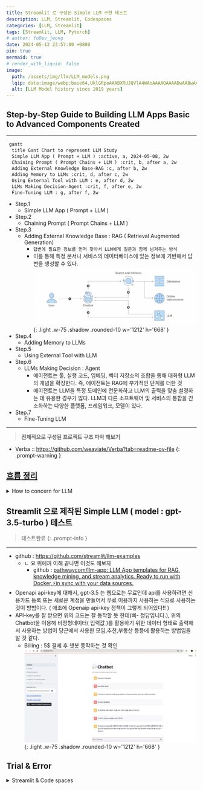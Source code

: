 ```yaml
---
title: Streamlit 로 구성된 Simple LLM 구현 테스트
description: LLM, Streamlit, Codespaces
categories: [LLM, Streamlit]
tags: [Streamlit, LLM, Pytorch]
# author: foDev_jeong
date: 2024-05-12 23:57:00 +0800
pin: true
mermaid: true
# render_with_liquid: false
image:
  path: /assets/img/llm/LLM_models.png
  lqip: data:image/webp;base64,UklGRpoAAABXRUJQVlA4WAoAAAAQAAAADwAABwAAQUxQSDIAAAARL0AmbZurmr57yyIiqE8oiG0bejIYEQTgqiDA9vqnsUSI6H+oAERp2HZ65qP/VIAWAFZQOCBCAAAA8AEAnQEqEAAIAAVAfCWkAALp8sF8rgRgAP7o9FDvMCkMde9PK7euH5M1m6VWoDXf2FkP3BqV0ZYbO6NA/VFIAAAA
  alt: [LLM Model history since 2019 years]
---
```



## Step-by-Step Guide to Building LLM Apps Basic to Advanced Components Created

* * * 

```mermaid
 gantt
  title Gant Chart to represent LLM Study
  Simple LLM App ( Prompt + LLM ) :active, a, 2024-05-08, 2w
  Chaining Prompt ( Prompt Chains + LLM ) :crit, b, after a, 2w
  Adding External Knowledge Base-RAG :c, after b, 2w
  Adding Memory to LLMs :crit, d, after c, 2w
  Using External Tool with LLM : e, after d, 2w
  LLMs Making Decision-Agent :crit, f, after e, 2w
  Fine-Tuning LLM : g, after f, 2w
```

- Step.1
  - Simple LLM App ( Prompt + LLM )
- Step.2
  - Chaining Prompt ( Prompt Chains + LLM )
- Step.3
  - Adding External Knowledge Base : RAG ( Retrieval Augmented Generation)
    - `답변에 필요한 정보를 먼저 찾아서 LLM에게 질문과 함께 넘겨주는 방식`
    - 이를 통해 특정 문서나 서비스의 데이터베이스에 있는 정보에 기반해서 답변을 생성할 수 있다.
![RAG](/assets/img/llm/RAG.png){: .light .w-75 .shadow .rounded-10 w='1212' h='668' }
- Step.4
  - Adding Memory to LLMs
- Step.5
  - Using External Tool with LLM
- Step.6
  - LLMs Making Decision : Agent
    - 에이전트는 툴, 실행 코드, 임베딩, 벡터 저장소의 조합을 통해 대화형 LLM의 개념을 확장한다. 즉, 에이전트는 RAG에 부가적인 단계를 더한 것
    - 에이전트는 LLM을 특정 도메인에 전문화하고 LLM의 출력을 맞춤 설정하는 데 유용한 경우가 많다. LLM과 다른 소프트웨어 및 서비스의 통합을 간소화하는 다양한 플랫폼, 프레임워크, 모델이 있다.
- Step.7
  - Fine-Tuning LLM

* * *

> **전체적으로 구성된 프로젝트 구조 파악 해보기**
- Verba :: <https://github.com/weaviate/Verba?tab=readme-ov-file>
{: .prompt-warning }

## [흐름 정리](https://www.itworld.co.kr/news/337110#csidxd1ed0d605ed5c97bde855d08d70d63d )

<details markdown="1">
<summary> How to concern for LLM </summary>

## 모델 선택
- LLM은 거의 매일 개선되므로 금방 뒤쳐지거나 구식이 될 수 있는 모델에 묶이지 않는 것이 좋다. 이 문제에 대처하려면 서로 다른 벤더에서 두 개 이상의 모델을 선택해야 한다
- 지속적인 추론 비용도 고려해야 한다. 서비스로 제공되는 모델을 선택하면 추론별로 비용을 지불하게 되므로 트래픽이 낮을 경우 비용이 덜 든다. 플랫폼형 모델을 선택하는 경우 트래픽을 처리하기 위해 프로비저닝하는 VM에 대해 월 고정비가 지출된다.
- 현재 엄격한 오픈소스이면서 좋은 생성형 AI 모델은 메타 라마(Llama) 모델을 포함해 소수

## 프롬프트 엔지니어링
- 프롬프트 엔지니어링은 LLM을 맞춤 설정하는 가장 쉽고 빠른 방법이다.
- 오픈AI가 프롬프트 엔지니어링을 위해 가장 중요하게 제안하는 "명확한 지침을 쓸 것"도 마찬가지다. 그러나 세부적인 전술은 이처럼 분명하지 않을 수 있다.

### 프롬프트 엔지니어링 포인터
- 모델이 원하는 길이의 답을 제공할 때까지 반복적으로 지시하고, 사실에 근거하고 멋대로 덧붙이지 말도록 명시적으로 지시해야 할 수 있다. 
  - 이를 위한 유용한 프롬프트 중 하나는(항상 통하지는 않지만) "정보가 부족해서 답할 수 없다면 그렇다고 말 해"라는 것이다.
- 프롬프트/응답 쌍으로 제공하는 경우 거의 항상 도움이 된다.


### 시스템 메시지
- 시스템 메시지 가이드(필터) 예제 
  - 너는 셰익스피어 스타일로 말하는 셰익스피어 작문 도우미다. 
  - 너는 사람들이 옛 단어를 포함한 윌리엄 셰익스피어의 글쓰기 스타일을 사용하여 이야기, 시, 노래와 같은 창의적인 아이디어와 콘텐츠를 제작하는 데 도움을 준다.
- 폭언을 요청한다 해도 모델(또는 플랫폼)에 내장된 필터가 셰익스피어의 스타일 중에서도 거친 욕보다는 좋은 말투를 생산하려 시도하기 때문.

### 프롬프트에 문서 사용하기
- 또 다른 유용한 전략은 문서를 프롬프트의 일부로 제공하고 모델에 그 문서를 근거로 답을 작성하도록 요청하는 것이다. 일부 모델은 문서의 URL에서 웹 페이지를 조회할 수 있고, 일부는 텍스트를 제공할 것을 요구한다. 모델에 대한 지침과 모델이 사용하도록 하려는 문서의 텍스트를 명확하게 구분해야 하며, 요약과 개체 추출 작업의 경우 응답이 제공된 텍스트에만 의존해야 함을 명시해야 한다.
- 문서를 제공하는 방법은 문서가 짧을 때는 대체로 잘 작동하지만 문서가 모델의 컨텍스트 윈도우보다 긴 경우 문서의 뒷부분이 읽히지 않는다. 
  - 생성형 AI 모델 개발자들이 모델의 컨텍스트 윈도우를 계속해서 늘리고 있는 이유다. 
- 제미나이(Gemini) 1.5 프로는 구글 버텍스 AI 스튜디오(Vertex AI Studio)에서 일부 선별된 사용자에게 최대 100만 토큰의 컨텍스트 윈도우를 제공한다. 
  - 다만 일반 사용자에게 제공되는 컨텍스트 윈도우는 12만 8,000 토큰에 "불과"하다. 나중에 다시 언급하겠지만 컨텍스트 윈도우 제한을 우회하는 방법 중 하나는 RAG를 사용하는 것이다.
- LLM에 긴 문서의(컨텍스트 윈도우를 초과할 정도로 길지는 않음) 요약을 요청하면 LLM이 다른 소스에서 가져온, "사실"이라고 생각하는 내용을 추가하는 경우가 간혹 있다. 
  - 요약이 아닌 문서를 압축하도록 요청하면 대부분 내용 추가 없이 요청에 응한다.


### 밀도의 사슬 프롬프트 사용
- 요약을 개선하는 또 다른 방법은 컬럼비아, 세일즈포스, MIT 팀이 2023년에 [GPT-4 전용으로 제안한 밀도의 사슬(CoD: Chain-of-Density) 프롬프트](https://arxiv.org/pdf/2309.04269)를 사용하는 것이다(논문). 
  - [KD너겟(KDnuggets)기사](https://www.kdnuggets.com/unlocking-gpt-4-summarization-with-chain-of-density-prompting)는 이 논문의 프롬프트를 더 알기 쉽게 정리하고 부가적인 설명을 더했다. 논문과 기사 모두 읽어볼 것을 권한다.
- 간단히 요약하면 CoD 프롬프트는 모델에 기본 문서의 요약을 5번 반복하면서 각 단계에서 정보 밀도를 높이도록 요청한다. 
- 논문에 따르면 사람들은 대체로 5번의 요약 중에서 세 번째를 가장 좋아한다. 참고로 논문에서 GPT-4용으로 나온 프롬프트는 다른 모델에서는 제대로 작동하지 않거나 아예 작동하지 않을 수 있다.

### 생각의 사슬 프롬프트 사용
- 2022년에 나온 생각의 사슬(Chain-of-Thought) 프롬프트(논문)는 LLM에 일련의 중간 추론 단계를 사용하도록 요청하는 방식으로 "대규모 언어 모델의 복잡한 추론 수행 능력을 대폭 개선"한다. 
  - 예를 들어 생각의 사슬 프롬프팅는 초등학교 수준의 수학이지만 LLM이 제대로 푸는 데 어려움을 겪는 산술 단어 문제를 잘 푼다.
- 논문에서 저자들은 생각의 사슬 시퀀스 예제를 퓨샷 프롬프트에 통합했다. 
  - 생각의 사슬 프롬프팅을 위한 아마존 베드록 예제는 "너는 탁월한 비판적 사고 능력을 가진 매우 지능적인 봇"이라는 시스템 지침과 "단계별로 생각해 보자"는 사용자 지침을 통해 라마 2 챗 13B와 70B 모델에서 다단계 추론을 이끌어낸다.

### 생각의 뼈대 프롬프트 사용
- 생각의 뼈대(Skeleton-of-thought) 프롬프트(논문)는 2023년에 제시됐으며, "먼저 응답의 뼈대를 생성하도록 LLM을 이끈 다음 병렬 API 호출 또는 일괄 디코딩을 수행해서 각 뼈대 포인트의 콘텐츠를 병렬로 완성"하는 방식으로 LLM의 지연을 줄이는 방법이다. 
- 이 논문과 관련된 코드 [리포지토리](https://github.com/imagination-research/sot?tab=readme-ov-file)에서 권장하는 방법은 변형인 SoT-R을 사용하고(RoBERTa 라우터 포함), 파이썬에서 LLM(GPT4, GPT-3.5 또는 클로드)을 호출하는 것이다.
- 프롬프트 엔지니어링은 궁극적으로는 모델 자체에 의해 수행될 수 있다. 이미 이와 관련된 연구도 진행된 바 있다. 핵심은 모델이 사용할 수 있는 정량적 성공 지표를 제공하는 것이다. 

## 초 매개변수 설정
- 초매개변수 조정은 머신러닝 모델 학습 못지않게 LLM 프롬프트에서도 중요하다. 
- LLM 프롬프트에서 일반적으로 중요한 초매개변수 타입 :
  - 온도, 컨텍스트 윈도우, 최대 토큰 수, 중지 시퀀스 ( 모델마다 다를 수 있음 )
- 온도는 출력의 무작위성을 제어한다. 모델에 따라 온도 범위는 0~1 또는 0~2다. 온도 값이 높을수록 더 높은 무작위성을 요청한다. 
  - 0은 모델에 따라 "온도를 자동으로 설정"하라는 의미인 경우도 있고, "무작위성 없음"을 의미하는 경우도 있다.
- 컨텍스트 윈도우는 모델이 답변을 위해 고려하는 선행 토큰(단어 또는 하위 단어)의 수를 제어한다. 
- 최대 토큰 수는 생성된 답변의 길이를 제한한다. 
- 중지 시퀀스는 출력에서 모욕적이거나 부적절한 콘텐츠를 억제하는 데 사용된다.

## 검색 증강 생성
- 검색 증강 생성(RAG)은 LLM을 특정 소스에 그라운딩하는 데 유용하다.
  - RAG의 3단계
    - 지정된 소스에서 검색하기
    - 소스에서 검색한 컨텍스트로 프롬프트 증강하기
    - 모델과 증강된 프롬프트를 사용하여 생성하기
- RAG 절차는 임베딩을 사용해서 길이를 제한하고 검색된 컨텍스트의 관련성을 개선하는 경우가 많다. 
  - 기본적으로 임베딩 기능은 단어 또는 구를 가져와 이를 부동소수점 숫자의 벡터에 매핑한다. 
  - 이는 일반적으로 벡터 검색 인덱스를 지원하는 데이터베이스에 저장된다.
- 검색 단계에서는 일반적으로 질의의 임베딩과 저장된 벡터 사이 각도의 코사인을 사용하는 의미론적 유사성 검색을 사용해서 증강된 프롬프트에 사용할 "인접한" 정보를 찾는다. 
  - 검색 엔진도 보통 이와 동일한 방법을 사용해 답을 찾는다.


## 에이전트
- 에이전트(대화형 검색 에이전트)는 툴과 실행 코드, 임베딩, 벡터 저장소의 조합으로 대화형 LLM의 개념을 더 확장한다. 
- 에이전트는 특정 도메인으로 LLM을 전문화하고 LLM의 출력을 맞춤 설정하는 데 유용한 경우가 많다. 
  - 애저 코파일럿은 일반적으로 에이전트다. 
  - 구글과 아마존은 "에이전트"라는 용어를 사용하며, 랭체인(LangChain)과 랭스미스(LangSmith)는 RAG 파이프라인과 에이전트 구축을 간소화한다.


## 모델 미세조정
- 대규모 언어 모델(LLM) 미세 조정은 특정 작업에 맞게 모델의 매개변수를 조절하는 지도 학습 프로세스다. 
  - 미세 조정에서는 대상 작업과 관련된 예제로 레이블이 지정된 더 작은 작업별 데이터 집합을 사용해 모델을 학습시킨다.
- LoRA(Low-Rank-Adaptation)는 가중치 행렬을 두 개의 더 작은 가중치 행렬로 분해하는 방법
  -  전체 감독 미세 조정에 가깝지만 매개변수 효율성이 더 높음. 
  -  마이크로소프트의 첫 LoRA 논문은 2021년에 발표됐다. 2023년에 나온 LoRA의 양자화된 변형인 QLoRA는 조정 프로세스에 필요한 GPU 메모리의 양을 줄였다. 
     -  일반적으로 LoRA와 QLoRA는 표준 미세 조정에 비해 태그가 지정된 예제의 수와 필요한 시간을 줄여준다.


## 지속적인 모델 사전 학습
- 사전 학습은 방대한 텍스트 데이터 집합에 대한 비지도 학습 프로세스로, LLM에 언어의 기본 사항을 가르치고 일반적인 기본 모델을 생성한다. 
- 확장 또는 지속적인 사전 학습은 레이블이 지정되지 않은 도메인별 또는 작업별 데이터 집합을 이 기본 모델에 추가해서 예를 들어 언어를 추가하고 의학과 같은 전문 분야를 위한 용어를 추가하거나 코드 생성 기능을 추가하는 등 모델을 전문화한다. 
- 지속적인 사전 학습(비지도 학습 사동) 뒤에는 보통 미세 조정(지도 학습 사용)이 실행된다.


</details>

## Streamlit 으로 제작된 Simple LLM ( model : gpt-3.5-turbo ) 테스트

> 테스트완료
{: .prompt-info }

* * * 

- github : <https://github.com/streamlit/llm-examples>
  - ㄴ 요 위에꺼 이해 끝나면 이것도 해보자 
    - github : [pathwaycom/llm-app: LLM App templates for RAG, knowledge mining, and stream analytics. Ready to run with Docker,⚡in sync with your data sources.](https://github.com/pathwaycom/llm-app)
- Openapi api-key에 대해서, gpt-3.5 는 웹으로는 무료인데 api를 사용하려면 신용카드 등록 또는 새로운 계정을 만들어서 무료 이용까지 사용하는 식으로 사용하는 것이 방법이다. ( 애초에 Openaip api-key 정책이 그렇게 되어있다!! )
- API-key를 잘 받으면 위의 코드는 잘 동작할 듯 한데(삐- 정답입니다.), 위의 Chatbot을 이용해 비정형데이터( 입력값 )를 활용하기 위한 데이터 형태로 출력해서 사용하는 방법이 당근에서 사용한 모임,추천,부동산 등등에 활용하는 방법임을 알 것 같다.
  - Billing : 5$ 결제 후 챗봇 동작하는 것 확인
![ Simple llm test ](/assets/img/llm/Simple_llm_test.png){: .light .w-75 .shadow .rounded-10 w='1212' h='668' }


## Trial & Error

<details markdown="1">
<summary> Streamlit & Code spaces </summary>

* * * 

VSCode를 이용해서, 디버깅시스템으로 진행해보니 아래와깉은 오류가 나온다? 엥? 뭐지 찾아보자. 찾아보니까 이것은 Streamlit 자체를 사용하는 방법이 잘못됐다.


오류해결 내용 : **[\[OpenAI\] Chatgpt 에러 해결 - openai.RateLimitError: Error code: 429 - {'error': {'message': 'You exceeded your current quota, please check your plan and billing details.](https://arc-viewpoint.tistory.com/entry/OpenAI-Chatgpt-%EC%97%90%EB%9F%AC-%ED%95%B4%EA%B2%B0-openaiRateLimitError-Error-code-429-error-message-You-exceeded-your-current-quota-please-check-your-plan-and-billing-details)**

## Streamlit 이 무엇인고?

* * * 

> Reference : [Python Streamlit 사용법 - 프로토타입 만들기](https://zzsza.github.io/mlops/2021/02/07/python-streamlit-dashboard/)

- 설명
  - Streamlit is an open-source Python framework to create custom web applications. It is specifically designed for machine learning and data science, but it is in no way limited to those use cases. The underlying Python code is executed server-side, and the resulting outputs rendered to the user. 
  - Streamlit은 사용자 정의 웹 애플리케이션을 만드는데 사용되는 오픈 소스 파이썬 프레임워크입니다. 머신 러닝과 데이터 과학을 위해 특별히 설계되었지만, 이러한 사용 사례에만 국한되지는 않습니다. 기본 Python 코드는 서버측에서 실행되고 결과 출력은 사용자에게 렌더링됩니다.
  - 기타
    - 가장 빠르게 데이터 어플리케이션을 만들 수 있는 방법
    - 앱을 만드는 미니멀한 프레임워크
    - 21년 2월 기준 Github Star 13K
- 이점
  - 간단하게 파이썬 코드로 앱을 빌드할 수 있음
  - 인터랙티브한 기능 제공(백엔드 개발이나 HTTP 요청 구현할 필요 없음)
  - 다양한 예시 제공
  - 커뮤니티에서 개발한 Component도 존재
  - Streamlit에서 배포할 수 있는 시스템 제공(단, 신청 필요)
  - 화면을 녹화할 수 있는 Record 기능도 제공
  - app을 빌드한 후, 오른쪽 ☰ 버튼을 클릭하면 Record a screencast를 확인할 수 있음

- 도큐먼트 : [Working with Streamlit's execution model](https://docs.streamlit.io/develop/concepts/architecture)


## Code spaces 란?

* * * 

> Reference : [GitHub Codespaces 개요](https://docs.github.com/ko/codespaces/overview)

![Code space diagram](/assets/img/llm/Codespaces-diagram.png){: .light .w-75 .shadow .rounded-10 w='1212' h='668' }
### 소개
  - codespace는 클라우드에서 호스트되는 개발 환경입니다. 프로젝트의 모든 사용자에 대해 반복 가능한 codespace 구성을 만드는 리포지토리(종종 Configuration-as-Code라고도 함)에 구성 파일을 커밋하여 GitHub Codespaces에 대한 프로젝트를 사용자 지정할 수 있습니다. 자세한 내용은 "개발 컨테이너 소개"을(를) 참조하세요.
  - 만드는 각 codespace는 가상 머신에서 실행되는 Docker 컨테이너의 GitHub에 의해 호스팅됩니다. 2개 코어, 8GB RAM 및 32GB 스토리지, 최대 32개 코어, 64GB RAM 및 128GB 스토리지의 가상 머신 유형 중에서 선택할 수 있습니다.
  - 기본적으로 codespace 개발 환경은 인기 언어 및 도구가 포함된 Ubuntu Linux 이미지에서 만들어지지만 선택한 Linux 배포판에 따라 이미지를 사용하고 특정 요구 사항에 맞게 구성할 수 있습니다. codespace는 로컬 운영 체제에 관계없이 Linux 환경에서 실행됩니다. Windows 및 macOS는 원격 개발 컨테이너에 대해 지원되지 않는 운영 체제입니다.
  - 브라우저, Visual Studio Code, JetBrains Gateway 애플리케이션에서 또는 GitHub CLI을(를) 사용하여 codespace에 연결할 수 있습니다. 연결할 경우 Docker 컨테이너 내에 배치됩니다. 외부 Linux 가상 머신 호스트에 대한 액세스가 제한되어 있습니다.

### GitHub Codespaces의 이점

codespace에서 작업하도록 선택하는 이유는 다음과 같습니다.

- 미리 구성된 개발 환경 사용 - 리포지토리용으로 특별히 구성된 개발 환경에서 작업할 수 있습니다. 여기에는 해당 프로젝트에서 작업하는 데 필요한 모든 도구, 언어 및 구성이 포함되어 있습니다. codespace에서 해당 리포지토리에 대해 작업하는 모든 사용자에게 동일한 환경이 제공됩니다. 따라서 디버그하기 어려운 환경 관련 문제가 발생할 가능성이 줄어듭니다. 각 리포지토리에는 기여자에게 즉시 사용할 수 있는 용도에 맞는 환경을 제공하는 설정이 있을 수 있으며 로컬 컴퓨터의 환경은 변경되지 않습니다.
- 필요한 리소스에 액세스 - 프로젝트 작업을 하기에 로컬 컴퓨터의 처리 능력이 부족하거나 스토리지 공간이 없을 수 있습니다. GitHub Codespaces을(를) 사용하면 적절한 리소스가 있는 컴퓨터에서 원격으로 작업할 수 있습니다.
- 어디서나 작업 - 웹 브라우저만 있으면 됩니다. 자신의 컴퓨터, 친구의 노트북 또는 태블릿의 codespace에서 작업할 수 있습니다. codespace를 열고 다른 디바이스에서 중단한 부분부터 작업을 재개합니다.
- 편집기 선택 - VS Code 웹 클라이언트의 브라우저에서 작업하거나 원하는 데스크톱 기반 애플리케이션을 선택합니다.
- 여러 프로젝트 작업 - 여러 codespace를 사용하여 별도의 프로젝트 또는 동일한 리포지토리의 다른 분기에 대해 작업을 수행할 수 있으며, 작업 중 다른 작업에 실수로 영향을 주지 않도록 작업을 구획화할 수 있습니다.
- 팀원과 페어 프로그래밍 수행 - VS Code의 codespace에서 작업하는 경우 Live Share를 사용하여 팀의 다른 사용자와 공동으로 작업할 수 있습니다. 자세한 내용은 "Codespace에서 공동 작업"을(를) 참조하세요.
- codespace에서 웹앱 게시 - codespace에서 포트를 전달한 다음 URL을 공유하여 끌어오기 요청에서 변경 내용을 제출하기 전에 팀원이 애플리케이션에 대한 변경을 시도할 수 있도록 합니다.
- 프레임워크 사용해 보기 - GitHub Codespaces은(는) 새 프레임워크를 알아보려는 경우 설치 시간을 줄여 줍니다. 빠른 시작 템플릿 중 하나에서 codespace를 만들기만 하면 됩니다.

</details>

